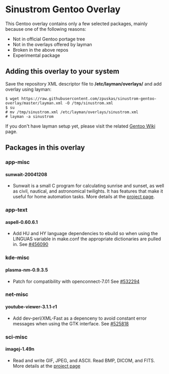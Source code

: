 Sinustrom Gentoo Overlay
========================

This Gentoo overlay contains only a few selected packages,
mainly because one of the following reasons:

* Not in official Gentoo portage tree
* Not in the overlays offered by layman
* Broken in the above repos
* Experimental package

## Adding this overlay to your system

Save the repository XML descriptor file to **/etc/layman/overlays/** and add
overlay using layman:

    $ wget https://raw.githubusercontent.com/zpuskas/sinustrom-gentoo-overlay/master/layman.xml -O /tmp/sinustrom.xml
    $ su
    # mv /tmp/sinustrom.xml /etc/layman/overlays/sinustrom.xml
    # layman -a sinustrom

If you don't have layman setup yet, please visit the related
[Gentoo Wiki](https://wiki.gentoo.org/wiki/Layman) page.

## <a name="packages"></a>Packages in this overlay

### app-misc

#### sunwait-20041208

* Sunwait is a small C program for calculating sunrise and sunset, as well as
civil, nautical, and astronomical twilights. It has features that make it
useful for home automation tasks.
More details at the [project page](http://www.risacher.org/sunwait/).

### app-text

#### aspell-0.60.6.1

* Add HU and HY language dependencies to ebuild so when using the LINGUAS
variable in make.conf the appropriate dictionaries are pulled in.
See [#456090](https://bugs.gentoo.org/show_bug.cgi?id=456090)

### kde-misc

#### plasma-nm-0.9.3.5

* Patch for compatibility with openconnect-7.01
See [#532294](https://bugs.gentoo.org/show_bug.cgi?id=532294)

### net-misc

#### youtube-viewer-3.1.1-r1

* Add dev-perl/XML-Fast as a depenceny to avoid constant error messages when
using the GTK interface.
See [#525818](https://bugs.gentoo.org/show_bug.cgi?id=525818)

### sci-misc

#### imagej-1.49n

* Read and write GIF, JPEG, and ASCII. Read BMP, DICOM, and FITS.
More details at the [project page](http://imagej.nih.gov/ij/)
